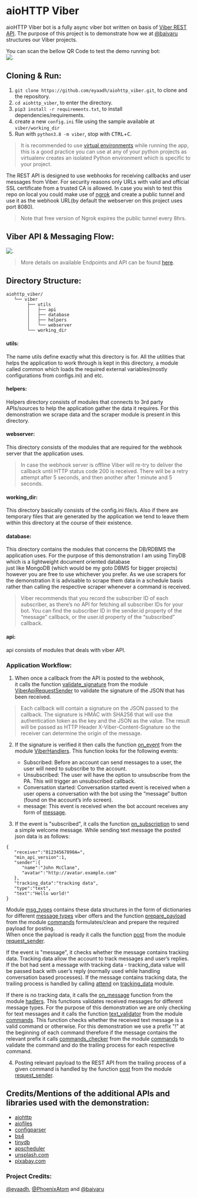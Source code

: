 # aioHTTP Viber
aioHTTP Viber bot is a fully async viber bot written on basis of [Viber REST API](https://developers.viber.com/docs/api/rest-bot-api/).
The purpose of this project is to demonstrate how we at [@baivaru](https://t.me/Baivaru) structures our Viber projects.

You can scan the bellow QR Code to test the demo running bot:\
![.](https://chart.googleapis.com/chart?cht=qr&chl=viber%3A%2F%2Fpa%3FchatURI%3Demain&chs=180x180&choe=UTF-8&chld=L|2)

## Cloning & Run:
1. `git clone https://github.com/eyaadh/aiohttp_viber.git`, to clone and the repository.
2. `cd aiohttp_viber`, to enter the directory.
3. `pip3 install -r requirements.txt`, to install dependencies/requirements.
4. create a new `config.ini` file using the sample available at `viber/working_dir`
5. Run with `python3.8 -m viber`, stop with <kbd>CTRL</kbd>+<kbd>C</kbd>.
> It is recommended to use [virtual environments](https://docs.python-guide.org/dev/virtualenvs/) while running the app, this is a good practice you can use at any of your python projects as virtualenv creates an isolated Python environment which is specific to your project.

The REST API is designed to use webhooks for receiving callbacks and user messages from Viber. For security reasons only URLs with valid and official SSL certificate from a trusted CA is allowed.
In case you wish to test this repo on local you could make use of [ngrok](https://ngrok.com/) and create a public tunnel and use it as the webhook URL(by default the webserver on this project uses port 8080).
> Note that free version of Ngrok expires the public tunnel every 8hrs.


## Viber API & Messaging Flow:
![.](https://developers.viber.com/docs/img/send_and_receive_message_flow.png)
> More details on available Endpoints and API can be found [here](https://developers.viber.com/docs/api/rest-bot-api/).

## Directory Structure:
```
aiohttp_viber/
   └── viber
        ├── utils
        │   ├── api
        │   ├── database
        │   ├── helpers
        │   └── webserver
        └── working_dir

```
#### utils:
The name utils define exactly what this directory is for. All the utilities 
that helps the application to work through is kept in this directory, a module called common 
which loads the required external variables(mostly configurations from configs.ini) and etc.

#### helpers:
Helpers directory consists of modules that connects to 3rd party APIs/sources to help the application gather 
the data it requires. For this demonstration we scrape data and the scraper module is present in this directory.

#### webserver:
This directory consists of the modules that are required for the webhook server that the application uses. 
>In case the webhook server is offline Viber will re-try to deliver the callback until HTTP status code 200 is received. There will be a retry attempt after 5 seconds, and then another after 1 minute and 5 seconds.

#### working_dir:
This directory basically consists of the config.ini file/s. Also if there are temporary files that are generated by the application we tend to leave them 
within this directory at the course of their existence.

#### database:
This directory contains the modules that concerns the DB/RDBMS the application uses. For the purpose of this demonstration I am using TinyDB which is a lightweight document oriented database  
just like MongoDB (which would be my goto DBMS for bigger projects) however you are free to use whichever you prefer. As we use scrapers for the demonstration it is advisable to scrape them data in a schedule basis 
rather than calling the respective scraper whenever a command is received.
>Viber recommends that you record the subscriber ID of each subscriber, as there’s no API for fetching all subscriber IDs for your bot. You can find the subscriber ID in the sender.id property of the “message” callback, or the user.id property of the “subscribed” callback.

#### api:
api consists of modules that deals with viber API.

### Application Workflow:
1. When once a callback from the API is posted to the webhook,  
it calls the function [validate_signature](https://github.com/eyaadh/aiohttp_viber/blob/6e92781c7e4ca001cb2a6aa0e23c91b1e531e528/viber/utils/api/request_sender.py#L29) from the module [ViberApiRequestSender](https://github.com/eyaadh/aiohttp_viber/blob/6e92781c7e4ca001cb2a6aa0e23c91b1e531e528/viber/utils/api/request_sender.py) to validate 
the signature of the JSON that has been received. 
>Each callback will contain a signature on the JSON passed to the callback. The signature is HMAC with SHA256 that will use the authentication token as the key and the JSON as the value. The result will be passed as HTTP Header X-Viber-Content-Signature so the receiver can determine the origin of the message.

2. If the signature is verified it then calls the function [on_event](https://github.com/eyaadh/aiohttp_viber/blob/6e92781c7e4ca001cb2a6aa0e23c91b1e531e528/viber/utils/api/hadlers.py#L14) from the module [ViberHandlers](https://github.com/eyaadh/aiohttp_viber/blob/6e92781c7e4ca001cb2a6aa0e23c91b1e531e528/viber/utils/api/hadlers.py). 
This function looks for the following events:
    - Subscribed: Before an account can send messages to a user, the user will need to subscribe to the account. 
    - Unsubscribed: The user will have the option to unsubscribe from the PA. This will trigger an unsubscribed callback.
    - Conversation started: Conversation started event is received when a user opens a conversation with the bot using the “message” button (found on the account’s info screen).
    - message: This event is received when the bot account receives any form of [message](https://developers.viber.com/docs/api/rest-bot-api/#message-types).
    
3. If the event is "subscribed", it calls the function [on_subscription](https://github.com/eyaadh/aiohttp_viber/blob/6e92781c7e4ca001cb2a6aa0e23c91b1e531e528/viber/utils/api/hadlers.py#L29) to send a simple welcome message. 
While sending text message the posted json data is as follows:
```
{
   "receiver":"01234567890A=",
   "min_api_version":1,
   "sender":{
      "name":"John McClane",
      "avatar":"http://avatar.example.com"
   },
   "tracking_data":"tracking data",
   "type":"text",
   "text":"Hello world!"
}
```
Module [msg_types](https://github.com/eyaadh/aiohttp_viber/blob/6e92781c7e4ca001cb2a6aa0e23c91b1e531e528/viber/utils/api/msg_types.py) contains these data structures in the form of dictionaries for different [message types](https://developers.viber.com/docs/api/rest-bot-api/#message-types) viber offers and the function 
[prepare_payload](https://github.com/eyaadh/aiohttp_viber/blob/6e92781c7e4ca001cb2a6aa0e23c91b1e531e528/viber/utils/api/commands.py#L72) from the module [commands](https://github.com/eyaadh/aiohttp_viber/blob/6e92781c7e4ca001cb2a6aa0e23c91b1e531e528/viber/utils/api/commands.py) formulates/clean and prepare the required payload for posting.\
When once the payload is ready it calls the function [post](https://github.com/eyaadh/aiohttp_viber/blob/6e92781c7e4ca001cb2a6aa0e23c91b1e531e528/viber/utils/api/request_sender.py#L22) from the module [request_sender](https://github.com/eyaadh/aiohttp_viber/blob/6e92781c7e4ca001cb2a6aa0e23c91b1e531e528/viber/utils/api/request_sender.py).

If the event is "message", it checks whether the message contains tracking data. Tracking data allow the account to track messages and user’s replies. If the bot had sent a message with tracking data - tracking_data value will be passed back with user’s reply (normally used while handling conversation based processes). 
If the message contains tracking data, the trailing process is handled by calling [attend](https://github.com/eyaadh/aiohttp_viber/blob/148403e43cfbc3db693b5e1b3760768d6f72a3bf/viber/utils/api/tracking_data.py#L13) on [tracking_data](https://github.com/eyaadh/aiohttp_viber/blob/master/viber/utils/api/tracking_data.py) module.

If there is no tracking data, it calls the [on_message](https://github.com/eyaadh/aiohttp_viber/blob/6e92781c7e4ca001cb2a6aa0e23c91b1e531e528/viber/utils/api/hadlers.py#L41) function from the module [hadlers](https://github.com/eyaadh/aiohttp_viber/blob/6e92781c7e4ca001cb2a6aa0e23c91b1e531e528/viber/utils/api/hadlers.py). This functions validates received messages for different message types. 
For the purpose of this demonstration we are only checking for text messages and it calls the function [text_validator](https://github.com/eyaadh/aiohttp_viber/blob/6e92781c7e4ca001cb2a6aa0e23c91b1e531e528/viber/utils/api/commands.py#L13) from the module [commands](https://github.com/eyaadh/aiohttp_viber/blob/6e92781c7e4ca001cb2a6aa0e23c91b1e531e528/viber/utils/api/commands.py). 
This function checks whether the received text message is a valid command or otherwise. For this demonstration we use a prefix "!" at the beginning of each command therefore if the message contains the relevant prefix it calls [commands_checker](https://github.com/eyaadh/aiohttp_viber/blob/6e92781c7e4ca001cb2a6aa0e23c91b1e531e528/viber/utils/api/commands.py#L19) from the module 
[commands](https://github.com/eyaadh/aiohttp_viber/blob/6e92781c7e4ca001cb2a6aa0e23c91b1e531e528/viber/utils/api/commands.py) to validate the command and do the trailing process for each respective command.

4. Posting relevant payload to the REST API from the trailing process of a given command is handled by the function [post](https://github.com/eyaadh/aiohttp_viber/blob/6e92781c7e4ca001cb2a6aa0e23c91b1e531e528/viber/utils/api/request_sender.py#l22) from the module 
[request_sender](https://github.com/eyaadh/aiohttp_viber/blob/6e92781c7e4ca001cb2a6aa0e23c91b1e531e528/viber/utils/api/request_sender.py).

## Credits/Mentions of the additional APIs and libraries used with the demonstration:
- [aiohttp](https://pypi.org/project/aiohttp/3.6.2/)
- [aiofiles](https://pypi.org/project/aiofiles/)
- [configparser](https://pypi.org/project/configparser/)
- [bs4](https://pypi.org/project/bs4/)
- [tinydb](https://pypi.org/project/tinydb/)
- [apscheduler](https://pypi.org/project/APScheduler/)
- [unsplash.com](https://unsplash.com/documentation)
- [pixabay.com](https://pixabay.com/api/docs/)

### Project Credits:
[@eyaadh](https://t.me/eyaadh), [@PhoenixAtom](https://t.me/PhoenixAtom) and [@baivaru](https://t.me/BaivaruMedia)


